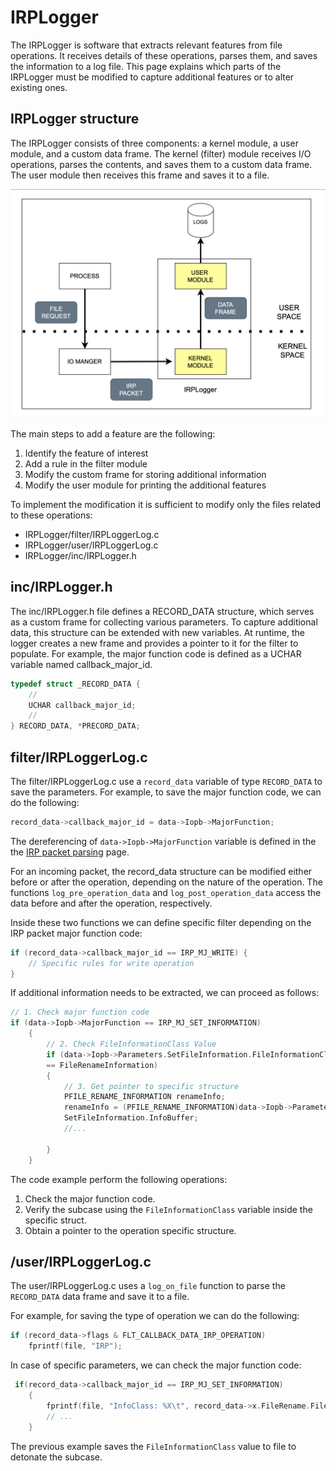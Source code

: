 # IRPLogger

The IRPLogger is software that extracts relevant features from file operations. It receives details of these operations, parses them, and saves the information to a log file. This page explains which parts of the IRPLogger must be modified to capture additional features or to alter existing ones.

## IRPLogger structure

The IRPLogger consists of three components: a kernel module, a user module, and a custom data frame. The kernel (filter) module receives I/O operations, parses the contents, and saves them to a custom data frame. The user module then receives this frame and saves it to a file.

![Irplogger Structure](./assets/images/irplogger.png)

The main steps to add a feature are the following:

1. Identify the feature of interest
2. Add a rule in the filter module
3. Modify the custom frame for storing additional information
4. Modify the user module for printing the additional features

To implement the modification it is sufficient to modify only the files related to these operations:

- IRPLogger/filter/IRPLoggerLog.c
- IRPLogger/user/IRPLoggerLog.c
- IRPLogger/inc/IRPLogger.h

## inc/IRPLogger.h

The inc/IRPLogger.h file defines a RECORD_DATA structure, which serves as a custom frame for collecting various parameters. To capture additional data, this structure can be extended with new variables. At runtime, the logger creates a new frame and provides a pointer to it for the filter to populate. For example, the major function code is defined as a UCHAR variable named callback_major_id.

``` c
typedef struct _RECORD_DATA {
    //
    UCHAR callback_major_id;
    //
} RECORD_DATA, *PRECORD_DATA;
```

## filter/IRPLoggerLog.c

The filter/IRPLoggerLog.c use a `record_data` variable of type `RECORD_DATA` to save the parameters. For example, to save the major function code, we can do the following:

```c
record_data->callback_major_id = data->Iopb->MajorFunction;
```

The dereferencing of `data->Iopb->MajorFunction` variable is defined in the the [IRP packet parsing](irppacket_parsing.md) page.

For an incoming packet, the record_data structure can be modified either before or after the operation, depending on the nature of the operation. The functions `log_pre_operation_data` and `log_post_operation_data` access the data before and after the operation, respectively.
 
Inside these two functions we can define specific filter depending on the IRP packet major function code:

``` c
if (record_data->callback_major_id == IRP_MJ_WRITE) {
    // Specific rules for write operation
}
```

If additional information needs to be extracted, we can proceed as follows:

``` c
// 1. Check major function code
if (data->Iopb->MajorFunction == IRP_MJ_SET_INFORMATION)
	{
		// 2. Check FileInformationClass Value
		if (data->Iopb->Parameters.SetFileInformation.FileInformationClass 
        == FileRenameInformation)
		{
            // 3. Get pointer to specific structure
            PFILE_RENAME_INFORMATION renameInfo;
			renameInfo = (PFILE_RENAME_INFORMATION)data->Iopb->Parameters.
            SetFileInformation.InfoBuffer;
            //...

        }
    }
```

The code example perform the following operations:

1. Check the major function code.
2. Verify the subcase using the `FileInformationClass` variable inside the specific struct.
3. Obtain a pointer to the operation specific structure.


## /user/IRPLoggerLog.c

The user/IRPLoggerLog.c uses a `log_on_file` function to parse the  `RECORD_DATA` data frame and save it to a file.

For example, for saving the type of operation we can do the following:

``` c
if (record_data->flags & FLT_CALLBACK_DATA_IRP_OPERATION)
	fprintf(file, "IRP");
```

In case of specific parameters, we can check the major function code:

``` c
 if(record_data->callback_major_id == IRP_MJ_SET_INFORMATION) 
    {
        fprintf(file, "InfoClass: %X\t", record_data->x.FileRename.FileInformationClass);
        // ...
    }
```

The previous example saves the `FileInformationClass` value to file to detonate the subcase.


